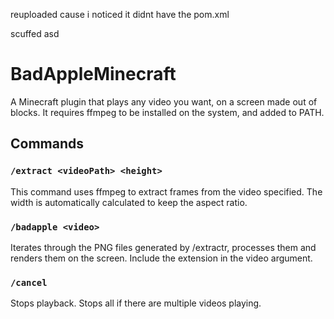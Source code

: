 reuploaded cause i noticed it didnt have the pom.xml

scuffed asd
# BadAppleMinecraft

A Minecraft plugin that plays any video you want, on a screen made out of blocks. It requires ffmpeg to be installed on
the system, and added to PATH.

## Commands

### `/extract <videoPath> <height>`

This command uses ffmpeg to extract frames from the video specified. The width is automatically calculated to keep the
aspect ratio.

### `/badapple <video>`

Iterates through the PNG files generated by /extractr, processes them and renders them on the screen. Include the
extension in the video argument.

### `/cancel`

Stops playback. Stops all if there are multiple videos playing.
